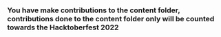 ### You have make contributions to the content folder, contributions done to the content folder only will be counted towards the Hacktoberfest 2022
